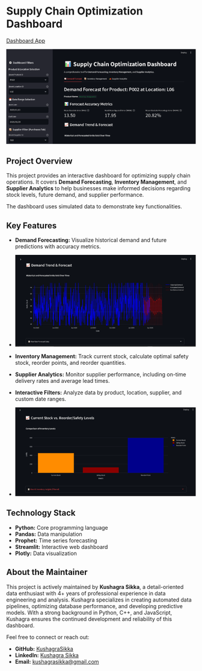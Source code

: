 # Supply Chain Optimization Dashboard

[Dashboard App](https://supply-chain-dashboard-fppecphmqqsatcchdwfqxy.streamlit.app)

![](png/supply_chain_opt.PNG)

## Project Overview

This project provides an interactive dashboard for optimizing supply chain operations. 
It covers **Demand Forecasting**, **Inventory Management**, and **Supplier Analytics** to help businesses 
make informed decisions regarding stock levels, future demand, and supplier performance.

The dashboard uses simulated data to demonstrate key functionalities.

## Key Features

*   **Demand Forecasting:** Visualize historical demand and future predictions with accuracy metrics.
    
*   ![](png/demand_trend&forecast.PNG)
    
*   **Inventory Management:** Track current stock, calculate optimal safety stock, reorder points, and reorder quantities.
*   **Supplier Analytics:** Monitor supplier performance, including on-time delivery rates and average lead times.
*   **Interactive Filters:** Analyze data by product, location, supplier, and custom date ranges.

*   ![](png/stock_reorder_safety.PNG)

## Technology Stack

*   **Python:** Core programming language
*   **Pandas:** Data manipulation
*   **Prophet:** Time series forecasting
*   **Streamlit:** Interactive web dashboard
*   **Plotly:** Data visualization

## About the Maintainer

This project is actively maintained by **Kushagra Sikka**, a detail-oriented data enthusiast with 4+ years of professional experience in data engineering and analysis. Kushagra specializes in creating automated data pipelines, optimizing database performance, and developing predictive models. With a strong background in Python, C++, and JavaScript, Kushagra ensures the continued development and reliability of this dashboard.

Feel free to connect or reach out:
*   **GitHub:** [KushagraSikka](https://github.com/KushagraSikka)
*   **LinkedIn:** [Kushagra Sikka](https://linkedin.com/in/kushagrasikka)
*   **Email:** kushagrasikka@gmail.com